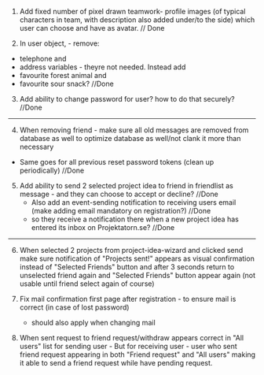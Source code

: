 1. Add fixed number of pixel drawn teamwork- profile images (of typical characters in team, with description also added under/to the side) which user can choose and have as avatar.   // Done


2. In user object, - remove: 
- telephone and 
- address variables - theyre not needed. 
Instead add 
- favourite forest animal and 
- favourite sour snack?          //Done


3. Add ability to change password for user? how to do that securely?  //Done

------------------------------------------------------------------------------------

4. When removing friend - make sure all old messages are removed from database as well to optimize database as well/not clank it more than necessary
 - Same goes for all previous reset password tokens (clean up periodically)  //Done



5. Add ability to send 2 selected project idea to friend in friendlist as message - and they can choose to accept or decline?  //Done
    - Also add an event-sending notification to receiving users email (make adding email mandatory on registration?)  //Done 
    - so they receive a notification there when a new project idea has entered its inbox on Projektatorn.se?  //Done

--------------------------------------------------

6. When selected 2 projects from project-idea-wizard and clicked send make sure notification of "Projects sent!" appears as visual confirmation instead of "Selected Friends" button and after 3 seconds return to unselected friend again and "Selected Friends" button appear again (not usable until friend select again of course)

7. Fix mail confirmation first page after registration - to ensure mail is correct (in case of lost password)
    - should also apply when changing mail

8. When sent request to friend request/withdraw appears correct in "All users" list for sending user -
   But for receiving user - user who sent friend request appearing in both "Friend request" and "All users" making it able to send a friend request while have pending request.